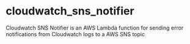 # cloudwatch_sns_notifier

Cloudwatch SNS Notifier is an AWS Lambda function for sending error notifications from Cloudwatch logs to a AWS SNS topic

